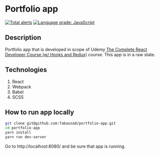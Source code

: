 # Portfolio app
[![Total alerts](https://img.shields.io/lgtm/alerts/g/fabasoad/portfolio-app.svg?logo=lgtm&logoWidth=18)](https://lgtm.com/projects/g/fabasoad/portfolio-app/alerts/) [![Language grade: JavaScript](https://img.shields.io/lgtm/grade/javascript/g/fabasoad/portfolio-app.svg?logo=lgtm&logoWidth=18)](https://lgtm.com/projects/g/fabasoad/portfolio-app/context:javascript)
## Description
Portfolio app that is developed in scope of Udemy [The Complete React Developer Course (w/ Hooks and Redux)](https://www.udemy.com/course/react-2nd-edition/) course. This app is in a raw state.
## Technologies
1. React
2. Webpack
3. Babel
4. SCSS
## How to run app locally
```bash
git clone git@github.com:fabasoad/portfolio-app.git
cd portfolio-app
yarn install
yarn run dev-server
```
Go to http://localhost:8080/ and be sure that app is running.
